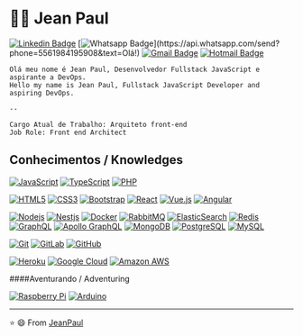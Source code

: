 # :man_technologist: Jean Paul 

[![Linkedin Badge](https://img.shields.io/badge/-LinkedIn-blue?style=flat-square&logo=Linkedin&logoColor=white&link=https://www.linkedin.com/in/jeanpaull/)](https://www.linkedin.com/in/jeanpaull/)
[![Whatsapp Badge](https://img.shields.io/badge/-Whatsapp-4CA143?style=flat-square&labelColor=4CA143&logo=whatsapp&logoColor=white&link=https://api.whatsapp.com/send?phone=5561984195908&text=Olá!)](https://api.whatsapp.com/send?phone=5561984195908&text=Olá!)
[![Gmail Badge](https://img.shields.io/badge/-Gmail-c14438?style=flat-square&logo=Gmail&logoColor=white&link=mailto:jeanpaulwebb@gmail.com)](mailto:jeanpaulwebb@gmail.com)
[![Hotmail Badge](https://img.shields.io/badge/-Hotmail-0078D4?style=flat-square&logo=microsoft-outlook&logoColor=white&link=mailto:jeanpaulrodrigues@hotmail.com)](mailto:jeanpaulrodrigues@hotmail.com)

    Olá meu nome é Jean Paul, Desenvolvedor Fullstack JavaScript e aspirante a DevOps.
    Hello my name is Jean Paul, Fullstack JavaScript Developer and aspiring DevOps.

    --

    Cargo Atual de Trabalho: Arquiteto front-end
    Job Role: Front end Architect
    


## Conhecimentos / Knowledges

[![JavaScript](https://img.shields.io/badge/-JavaScript-black?style=flat-square&logo=javascript&link=https://github.com/JeanPaulll/)](https://github.com/JeanPaulll/)
[![TypeScript](https://img.shields.io/badge/-TypeScript-007ACC?style=flat-square&logo=typescript&link=https://github.com/JeanPaulll/)](https://github.com/JeanPaulll/)
[![PHP](https://img.shields.io/badge/PHP-Laravel%2C%20Zend%2C%20Cake-red)](https://github.com/JeanPaulll/)

[![HTML5](https://img.shields.io/badge/-HTML5-E34F26?style=flat-square&logo=html5&logoColor=white&link=https://github.com/JeanPaulll/)](https://github.com/JeanPaulll/)
[![CSS3](https://img.shields.io/badge/-CSS3-1572B6?style=flat-square&logo=css3&link=https://github.com/JeanPaulll/)](https://github.com/JeanPaulll/)
[![Bootstrap](https://img.shields.io/badge/-Bootstrap-563D7C?style=flat-square&logo=bootstrap&link=https://github.com/JeanPaulll/)](https://github.com/JeanPaulll/)
[![React](https://img.shields.io/badge/-React-black?style=flat-square&logo=react&link=https://github.com/JeanPaulll/)](https://github.com/JeanPaulll/)
[![Vue.js](https://img.shields.io/badge/-Vuejs-black?style=flat-square&logo=vue.js&link=https://github.com/JeanPaulll/)](https://github.com/JeanPaulll/)
[![Angular](https://img.shields.io/badge/-Angular-DD0031?style=flat-square&logo=angular&link=https://github.com/JeanPaulll/)](https://github.com/JeanPaulll/)

[![Nodejs](https://img.shields.io/badge/-Nodejs-black?style=flat-square&logo=Node.js&link=https://github.com/JeanPaulll/)](https://github.com/JeanPaulll/)
[![Nestjs](https://img.shields.io/badge/-Nestjs-black?style=flat-square&logo=NestJS&link=https://github.com/JeanPaulll/)](https://github.com/JeanPaulll/)
[![Docker](https://img.shields.io/badge/-Docker-black?style=flat-square&logo=docker&link=https://github.com/JeanPaulll/)](https://github.com/JeanPaulll/)
[![RabbitMQ](https://img.shields.io/badge/-RabbitMQ-black?style=flat-square&logo=rabbitmq&link=https://github.com/JeanPaulll/)](https://github.com/JeanPaulll/)
[![ElasticSearch](https://img.shields.io/badge/-ElasticSearch-005571?style=flat-square&logo=elasticsearch&link=https://github.com/JeanPaulll/)](https://github.com/JeanPaulll/)
[![Redis](https://img.shields.io/badge/-Redis-black?style=flat-square&logo=Redis&link=https://github.com/JeanPaulll/)](https://github.com/JeanPaulll/)
[![GraphQL](https://img.shields.io/badge/-GraphQL-E10098?style=flat-square&logo=graphql&link=https://github.com/JeanPaulll/)](https://github.com/JeanPaulll/)
[![Apollo GraphQL](https://img.shields.io/badge/-Apollo%20GraphQL-311C87?style=flat-square&logo=apollo-graphql&link=https://github.com/JeanPaulll/)](https://github.com/JeanPaulll/)
[![MongoDB](https://img.shields.io/badge/-MongoDB-black?style=flat-square&logo=mongodb&link=https://github.com/JeanPaulll/)](https://github.com/JeanPaulll/)
[![PostgreSQL](https://img.shields.io/badge/-PostgreSQL-336791?style=flat-square&logo=postgresql&link=https://github.com/JeanPaulll/)](https://github.com/JeanPaulll/)
[![MySQL](https://img.shields.io/badge/-MySQL-black?style=flat-square&logo=mysql&link=https://github.com/JeanPaulll/)](https://github.com/JeanPaulll/)

[![Git](https://img.shields.io/badge/-Git-black?style=flat-square&logo=git&link=https://github.com/JeanPaulll/)](https://github.com/JeanPaulll/)
[![GitLab](https://img.shields.io/badge/-GitLab-FCA121?style=flat-square&logo=gitlab&link=https://github.com/JeanPaulll/)](https://github.com/JeanPaulll/)
[![GitHub](https://img.shields.io/badge/-GitHub-181717?style=flat-square&logo=github&link=https://github.com/JeanPaulll/)](https://github.com/JeanPaulll/)

[![Heroku](https://img.shields.io/badge/-Heroku-430098?style=flat-square&logo=heroku&link=https://github.com/JeanPaulll/)](https://github.com/JeanPaulll/)
[![Google Cloud](https://img.shields.io/badge/Google%20Cloud-black?style=flat-square&logo=google-cloud&link=https://github.com/JeanPaulll/)](https://github.com/JeanPaulll/)
[![Amazon AWS](https://img.shields.io/badge/Amazon%20AWS-232F3E?style=flat-square&logo=amazon-aws&link=https://github.com/JeanPaulll/)](https://github.com/JeanPaulll/)

####Aventurando  / Adventuring 

[![Raspberry Pi](https://img.shields.io/badge/-Raspberry%20Pi-C51A4A?style=flat-square&logo=Raspberry-Pi&link=https://github.com/JeanPaulll/)](https://github.com/JeanPaulll/)
[![Arduino](https://img.shields.io/badge/-Arduino-black?style=flat-square&logo=Arduino&link=https://github.com/JeanPaulll/)](https://github.com/JeanPaulll/)

---

⭐️ 😄 From [JeanPaul](https://github.com/jeanpaullll)

<!--
**JeanPaulll/JeanPaulll** is a ✨ _special_ ✨ repository because its `README.md` (this file) appears on your GitHub profile.

Here are some ideas to get you started:

- 🔭 I’m currently working on ...
- 🌱 I’m currently learning ...
- 👯 I’m looking to collaborate on ...
- 🤔 I’m looking for help with ...
- 💬 Ask me about ...
- 📫 How to reach me: ...
- 😄 Pronouns: ...
- ⚡ Fun fact: ...
-->
